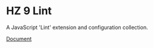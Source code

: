 # HZ 9 Lint

A JavaScript 'Lint' extension and configuration collection.

[Document](https://hz-9.github.io/lint)
